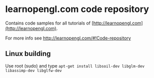 # learnopengl.com code repository
Contains code samples for all tutorials of [http://learnopengl.com](http://learnopengl.com). 

For more info see http://learnopengl.com/#!Code-repository


## Linux building
Use root (sudo) and type `apt-get install libsoil-dev libglm-dev libassimp-dev libglfw-dev`
